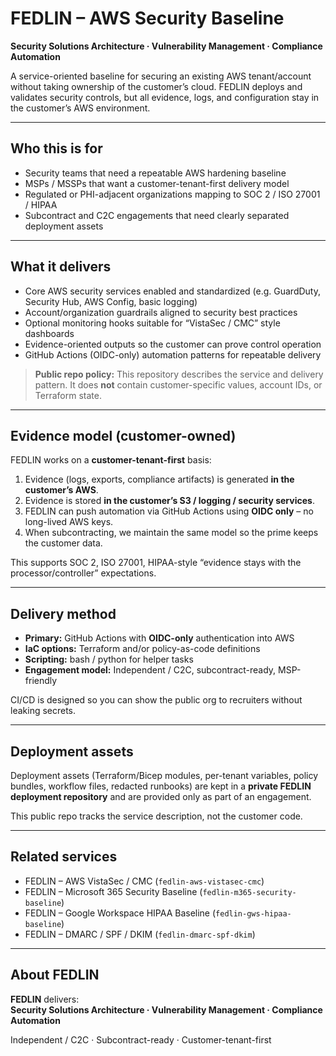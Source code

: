 # FEDLIN – AWS Security Baseline

**Security Solutions Architecture · Vulnerability Management · Compliance Automation**

A service-oriented baseline for securing an existing AWS tenant/account without taking ownership of the customer’s cloud. FEDLIN deploys and validates security controls, but all evidence, logs, and configuration stay in the customer’s AWS environment.

---

## Who this is for

- Security teams that need a repeatable AWS hardening baseline
- MSPs / MSSPs that want a customer-tenant-first delivery model
- Regulated or PHI-adjacent organizations mapping to SOC 2 / ISO 27001 / HIPAA
- Subcontract and C2C engagements that need clearly separated deployment assets

---

## What it delivers

- Core AWS security services enabled and standardized (e.g. GuardDuty, Security Hub, AWS Config, basic logging)
- Account/organization guardrails aligned to security best practices
- Optional monitoring hooks suitable for “VistaSec / CMC” style dashboards
- Evidence-oriented outputs so the customer can prove control operation
- GitHub Actions (OIDC-only) automation patterns for repeatable delivery

> **Public repo policy:** This repository describes the service and delivery pattern. It does **not** contain customer-specific values, account IDs, or Terraform state.

---

## Evidence model (customer-owned)

FEDLIN works on a **customer-tenant-first** basis:

1. Evidence (logs, exports, compliance artifacts) is generated **in the customer’s AWS**.
2. Evidence is stored **in the customer’s S3 / logging / security services**.
3. FEDLIN can push automation via GitHub Actions using **OIDC only** – no long-lived AWS keys.
4. When subcontracting, we maintain the same model so the prime keeps the customer data.

This supports SOC 2, ISO 27001, HIPAA-style “evidence stays with the processor/controller” expectations.

---

## Delivery method

- **Primary:** GitHub Actions with **OIDC-only** authentication into AWS
- **IaC options:** Terraform and/or policy-as-code definitions
- **Scripting:** bash / python for helper tasks
- **Engagement model:** Independent / C2C, subcontract-ready, MSP-friendly

CI/CD is designed so you can show the public org to recruiters without leaking secrets.

---

## Deployment assets

Deployment assets (Terraform/Bicep modules, per-tenant variables, policy bundles, workflow files, redacted runbooks) are kept in a **private FEDLIN deployment repository** and are provided only as part of an engagement.

This public repo tracks the service description, not the customer code.

---

## Related services

- FEDLIN – AWS VistaSec / CMC (`fedlin-aws-vistasec-cmc`)
- FEDLIN – Microsoft 365 Security Baseline (`fedlin-m365-security-baseline`)
- FEDLIN – Google Workspace HIPAA Baseline (`fedlin-gws-hipaa-baseline`)
- FEDLIN – DMARC / SPF / DKIM (`fedlin-dmarc-spf-dkim`)

---

## About FEDLIN

**FEDLIN** delivers:  
**Security Solutions Architecture · Vulnerability Management · Compliance Automation**

Independent / C2C · Subcontract-ready · Customer-tenant-first
